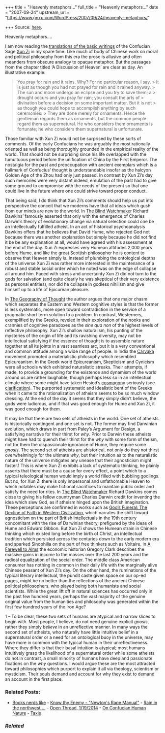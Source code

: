 +++
title = "Heavenly metaphors…"
full_title = "Heavenly metaphors…"
date = "2007-09-24"
upstream_url = "https://www.gnxp.com/WordPress/2007/09/24/heavenly-metaphors/"

+++
Source: [here](https://www.gnxp.com/WordPress/2007/09/24/heavenly-metaphors/).

Heavenly metaphors….

I am now reading the [translations of the basic writings](https://www.amazon.com/exec/obidos/ASIN/0231106890/geneexpressio-20) of the Confucian Sage [Xun Zi](https://en.wikipedia.org/wiki/Xun_Zi) in my spare time. Like much of body of Chinese work on moral and political philosophy from this era the prose is allusive and often meanders from obscure analogy to opaque metaphor. But the passages from the chapter titled ‘A Discussion of Heaven’ are clear as day. An illustrative example:

> You pray for rain and it rains. Why? For no particular reason, I say. > It is just as though you had not prayed for rain and it rained anyway. > The sun and moon undergo an eclipse and you try to save them; a > drought occurs and you pray for rain; you consult the arts of > divination before a decision on some important matter. But it is not > as though you could hope to accomplish anything by such ceremonies. > They are done merely for ornaments. Hence the gentleman regards them as ornaments, but the common people regard them as supernatural. He who considers them ornaments is fortunate; he who considers them supernatural is unfortunate.

Those familiar with Xun Zi would not be surprised by these sorts of comments. Of the early Confucians he was arguably the most rationally oriented as well as being thoroughly grounded in the empirical reality of the world. That should not be surprising since his life overlapped with the tumultuous period before the unification of China by the First Emperor. The nostalgia for the past and preoccupation with ancient exemplars which is a hallmark of Confucius’ thought is understandable insofar as the halcyon Golden Age of the Zhou had only just passed. In contrast by Xun Zi’s day such memories were very distant indeed, emulation of the past had to give some ground to compromise with the needs of the present so that one could live in the future where one could strive toward proper conduct.

That being said, I do think that Xun Zi’s comments should help us put into perspective the conceit that we moderns have that all ideas which gush from our minds are new to the world. In [The Blind Watchmaker](https://www.amazon.com/exec/obidos/ASIN/0393315703/geneexpressio-20) Richard Dawkins’ famously asserted that only with the emergence of Charles Darwin’s theory of evolutionary change via natural selection could one be an intellectually fulfilled atheist. In an act of historical psychoanalysis Dawkins offers that he believes that David Hume, who rejected God not because there was another explanation but simply because he did not find it be be any explanation at all, would have agreed with his assessment at the end of the day. Xun Zi expresses very Humean attitudes 2,000 years before Hume, and like the great Scottish philosopher he is content to observe that Heaven simply *is*. Instead of plumbing the ontological depths of the universe Xun Zi was rather more interested in the maintenance of a robust and stable social order which he noted was on the edge of collapse all around him. Faced with stress and uncertainty Xun Zi did not turn to the gods for salvation (and quite clearly he was skeptical of their very existence as personal entities), nor did he collapse in godless nihilism and give himself up to a life of Epicurean pleasure.

In [The Geography of Thought](https://www.amazon.com/exec/obidos/ASIN/0743216466/geneexpressio-20/) the author argues that one major chasm which separates the Eastern and Western cognitive styles is that the former is less systematic, more open toward contradiction in the service of a pragmatic short term solution to a problem. In contrast, Westerners, exemplified by the Greeks, reveled in their exploration of the nooks and crannies of cognitive paradoxes as the *sine qua non* of the highest levels of reflective philosophy. Xun Zi’s shallow naturalism, his punting of the mysteries of the origin of life and its ravishing diversity, may not be intellectual satisfying if the essence of thought is to assemble nature together at all its joints in a vast seamless arc, but it is a very conventional and common attitude among a wide range of people. In India the [Carvaka](https://en.wikipedia.org/wiki/Carvaka) movement promoted a materialistic philosophy which resembled Epicureanism. In the Greek world Epicureanism, Skepticism and Cynicism were all schools which exhibited naturalistic streaks. Their attempts, if made, to provide a grounding for the existence and dynamism of the world around us are rather laughable, though perhaps less so in an intellectual climate where some might have taken Hesiod’s [cosmogony](https://en.wikipedia.org/wiki/Hesiod#Theogony) seriously (see [clarification](http://js-kit.com/api/static/pop_comments?ref=http://gnxp.com&path=/1008379876961103365?url=http://www.gnxp.com/blog/2007/09/heavenly-metaphors.php#1921454)). The purported systematic and idealistic bent of the Greeks when it came to the rationalization of atheism seems to be so much window dressing. At the end of the day it seems that they simply didn’t believe, the gods were ludicrous, and if that was good enough for Hume and Xun Zi, it was good enough for them.

It may be that there are two sets of atheists in the world. One set of atheists is historically contingent and one set is not. The former may find Darwinian evolution, which draws in part from Paley’s Argument for Design, a satisfying narrative for their thirst for *why*. Prior to Darwin these atheists might have had to quench their thirst for the *why* with some form of theism, not for them the dispassionate ignorance of Hume, they require some *gnosis*. The second set of atheists are ahistorical, not only do they not thirst overwhelmingly for the ultimate *why*, but their intuition as to the naturalistic nature of the universe mitigates any unease that their agnosticism might foster.1 This is where Xun Zi exhibits a lack of systematic thinking, he plainly asserts that there must be a cause for every effect, a point which to a typical teleological human would imply a world filled with bubbling godlings. But no, for Xun Zi there is only impersonal and unfathomable Heaven to which notables may make fictional sacrifices to maintain public order and satisfy the need for rites. In [The Blind Watchmaker](https://www.amazon.com/exec/obidos/ASIN/0393315703/geneexpressio-20) Richard Dawkins comes close to giving his fellow countryman Charles Darwin credit for inventing the idea which slew God, as if atheism hinged upon the British imagination. These perceptions are confirmed in works such as [God’s Funeral: The Decline of Faith in Western Civilization](https://www.amazon.com/exec/obidos/ASIN/0393047458/geneexpressio-20), which narrates the shift toward agnosticism on the part of British intellectuals in the 19th century concomitant with the rise of Darwinian theory, prefigured by the ideas of Hume and Edward Gibbon. But Xun Zi shows the Humean strain in Chinese thinking which existed long before the birth of Christ, an intellectual tradition which persisted across the centuries down to the early modern era and sparked Sinophilia on the part of free thinkers such as Voltaire. In [A Farewell to Alms](https://www.amazon.com/exec/obidos/ASIN/0691121354/geneexpressio-20/) the economic historian Gregory Clark describes the massive gains in income to the masses over the last 200 years and the radical equalization of the social order. The middle class American consumer has nothing in common in their daily life with the marginally alive Chinese peasant of Xun Zi’s day. On the other hand, the ruminations of the typical literary intellectual, the pundit caste given space on our op-ed pages, might be no better than the reflections of the ancient Chinese political philosophers, who played being both humanists and social scientists. While the great lift off in natural sciences has occurred only in the past few hundred years, perhaps the vast majority of the genuine original value from the humanities and philosophy was generated within the first few hundred years of the Iron Age?

1 – To be clear, these two sets of humans are atypical and narrow slices to begin with. Most people, I believe, do not need genuine explicit *gnosis*, rather they simply *believe* in an unreflective manner. In many ways the second set of atheists, who naturally have little intuitive belief in a supernatural order or a need for an ontological buoy in the universe, may have more in common with the typical human in their unreflectiveness. Where they differ is that their basal intuition is atypical; most humans intuitively grasp the likelihood of a supernatural order while some atheists do not.In contrast, a small minority of humans have deep and passionate fixations on the *why* questions. I would argue these are the most attracted toward philosophies which purport to explain it all via theology, scientism or mysticism. Their souls demand and account for why they exist to demand an account in the first place.

### Related Posts:

- [Books nerds
  like](https://www.gnxp.com/WordPress/2010/08/11/books-nerds-like/) - [Know thy Enemy - "Newton's Rape
  Manual"](https://www.gnxp.com/WordPress/2005/09/17/know-thy-enemy-newton-s-rape-manual/) - [Rain in the
  northwest....](https://www.gnxp.com/WordPress/2006/11/10/rain-in-the-northwest/) - [Open Thread,
  1/19/2014](https://www.gnxp.com/WordPress/2014/01/19/open-thread-1192014/) - [On Confucian Human
  Nature](https://www.gnxp.com/WordPress/2007/06/06/on-confucian-human-nature/) - [Taxis](https://www.gnxp.com/WordPress/2007/08/21/taxis/)

### *Related*

[](https://www.addtoany.com/add_to/facebook?linkurl=https%3A%2F%2Fwww.gnxp.com%2FWordPress%2F2007%2F09%2F24%2Fheavenly-metaphors%2F&linkname=Heavenly%20metaphors%E2%80%A6. "Facebook")[](https://www.addtoany.com/add_to/twitter?linkurl=https%3A%2F%2Fwww.gnxp.com%2FWordPress%2F2007%2F09%2F24%2Fheavenly-metaphors%2F&linkname=Heavenly%20metaphors%E2%80%A6. "Twitter")[](https://www.addtoany.com/add_to/email?linkurl=https%3A%2F%2Fwww.gnxp.com%2FWordPress%2F2007%2F09%2F24%2Fheavenly-metaphors%2F&linkname=Heavenly%20metaphors%E2%80%A6. "Email")[](https://www.addtoany.com/share)
